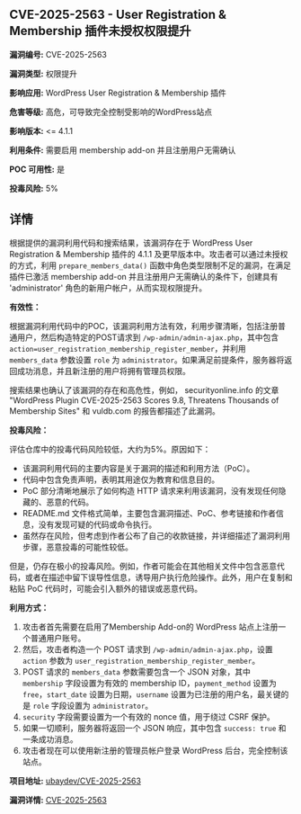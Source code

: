 ## CVE-2025-2563 - User Registration & Membership 插件未授权权限提升

**漏洞编号:** CVE-2025-2563

**漏洞类型:** 权限提升

**影响应用:** WordPress User Registration & Membership 插件

**危害等级:** 高危，可导致完全控制受影响的WordPress站点

**影响版本:** <= 4.1.1

**利用条件:** 需要启用 membership add-on 并且注册用户无需确认

**POC 可用性:** 是

**投毒风险:** 5%

## 详情

根据提供的漏洞利用代码和搜索结果，该漏洞存在于 WordPress User Registration & Membership 插件的 4.1.1 及更早版本中。攻击者可以通过未授权的方式，利用 `prepare_members_data()` 函数中角色类型限制不足的漏洞，在满足插件已激活 membership add-on 并且注册用户无需确认的条件下，创建具有 'administrator' 角色的新用户帐户，从而实现权限提升。

**有效性：**

根据漏洞利用代码中的POC，该漏洞利用方法有效，利用步骤清晰，包括注册普通用户，然后构造特定的POST请求到 `/wp-admin/admin-ajax.php`，其中包含 `action=user_registration_membership_register_member`，并利用 `members_data` 参数设置 `role` 为 `administrator`。如果满足前提条件，服务器将返回成功消息，并且新注册的用户将拥有管理员权限。

搜索结果也确认了该漏洞的存在和高危性，例如， securityonline.info 的文章 "WordPress Plugin CVE-2025-2563 Scores 9.8, Threatens Thousands of Membership Sites" 和 vuldb.com 的报告都描述了此漏洞。

**投毒风险：**

评估仓库中的投毒代码风险较低，大约为5%。原因如下：

*   该漏洞利用代码的主要内容是关于漏洞的描述和利用方法（PoC）。
*   代码中包含免责声明，表明其用途仅为教育和信息目的。
*   PoC 部分清晰地展示了如何构造 HTTP 请求来利用该漏洞，没有发现任何隐藏的、恶意的代码。
*   README.md 文件格式简单，主要包含漏洞描述、PoC、参考链接和作者信息，没有发现可疑的代码或命令执行。
*   虽然存在风险，但考虑到作者公布了自己的收款链接，并详细描述了漏洞利用步骤，恶意投毒的可能性较低。

但是，仍存在极小的投毒风险。例如，作者可能会在其他相关文件中包含恶意代码，或者在描述中留下误导性信息，诱导用户执行危险操作。此外，用户在复制和粘贴 PoC 代码时，可能会引入额外的错误或恶意代码。

**利用方式：**

1.  攻击者首先需要在启用了Membership Add-on的 WordPress 站点上注册一个普通用户账号。
2.  然后，攻击者构造一个 POST 请求到 `/wp-admin/admin-ajax.php`，设置 `action` 参数为 `user_registration_membership_register_member`。
3.  POST 请求的 `members_data` 参数需要包含一个 JSON 对象，其中 `membership` 字段设置为有效的 membership ID，`payment_method` 设置为 `free`，`start_date` 设置为日期，`username` 设置为已注册的用户名，最关键的是 `role` 字段设置为 `administrator`。
4.  `security` 字段需要设置为一个有效的 nonce 值，用于绕过 CSRF 保护。
5.  如果一切顺利，服务器将返回一个 JSON 响应，其中包含 `success: true` 和一条成功消息。
6.  攻击者现在可以使用新注册的管理员帐户登录 WordPress 后台，完全控制该站点。

**项目地址:** [ubaydev/CVE-2025-2563](https://github.com/ubaydev/CVE-2025-2563)

**漏洞详情:** [CVE-2025-2563](https://nvd.nist.gov/vuln/detail/CVE-2025-2563)